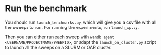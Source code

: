 # Run the benchmark

You should run `launch_benchmarks.py`, which will give you a csv file
with all the sweeps to run. For running the experiments, run `launch_xp.py`.

Then you can either run each sweep with `wandb agent <USERNAME/PROJECTNAME/SWEEPID>`, 
or adapt the `launch_on_cluster.py` script to launch all the sweeps on a SLURM
or OAR cluster.